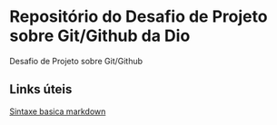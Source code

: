 # Repositório do Desafio de Projeto sobre Git/Github da Dio 
Desafio de Projeto sobre Git/Github

## Links úteis
[Sintaxe basica markdown](https://www.markdownguide.org/basic-syntax/)
